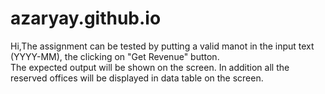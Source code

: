 # azaryay.github.io

Hi,The assignment can be tested by putting a valid manot in the input  text (YYYY-MM), the clicking on "Get Revenue" button.  
The expected output will be shown on the screen.
In addition all the reserved offices will be displayed in data table on the screen.
